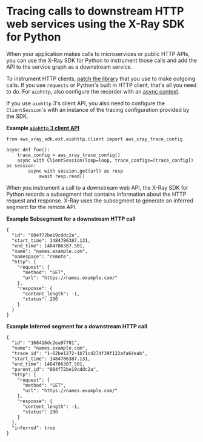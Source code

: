 # Tracing calls to downstream HTTP web services using the X\-Ray SDK for Python<a name="xray-sdk-python-httpclients"></a>

When your application makes calls to microservices or public HTTP APIs, you can use the X\-Ray SDK for Python to instrument those calls and add the API to the service graph as a downstream service\.

To instrument HTTP clients, [patch the library](xray-sdk-python-patching.md) that you use to make outgoing calls\. If you use `requests` or Python's built in HTTP client, that's all you need to do\. For `aiohttp`, also configure the recorder with an [async context](xray-sdk-python-patching.md#xray-sdk-python-patching-async)\.

If you use `aiohttp` 3's client API, you also need to configure the `ClientSession`'s with an instance of the tracing configuration provided by the SDK\.

**Example [`aiohttp` 3 client API](https://github.com/aws/aws-xray-sdk-python#trace-aiohttp-client-requests)**  

```
from aws_xray_sdk.ext.aiohttp.client import aws_xray_trace_config

async def foo():
    trace_config = aws_xray_trace_config()
    async with ClientSession(loop=loop, trace_configs=[trace_config]) as session:
        async with session.get(url) as resp
            await resp.read()
```

When you instrument a call to a downstream web API, the X\-Ray SDK for Python records a subsegment that contains information about the HTTP request and response\. X\-Ray uses the subsegment to generate an inferred segment for the remote API\.

**Example Subsegment for a downstream HTTP call**  

```
{
  "id": "004f72be19cddc2a",
  "start_time": 1484786387.131,
  "end_time": 1484786387.501,
  "name": "names.example.com",
  "namespace": "remote",
  "http": {
    "request": {
      "method": "GET",
      "url": "https://names.example.com/"
    },
    "response": {
      "content_length": -1,
      "status": 200
    }
  }
}
```

**Example Inferred segment for a downstream HTTP call**  

```
{
  "id": "168416dc2ea97781",
  "name": "names.example.com",
  "trace_id": "1-62be1272-1b71c4274f39f122afa64eab",
  "start_time": 1484786387.131,
  "end_time": 1484786387.501,
  "parent_id": "004f72be19cddc2a",
  "http": {
    "request": {
      "method": "GET",
      "url": "https://names.example.com/"
    },
    "response": {
      "content_length": -1,
      "status": 200
    }
  },
  "inferred": true
}
```